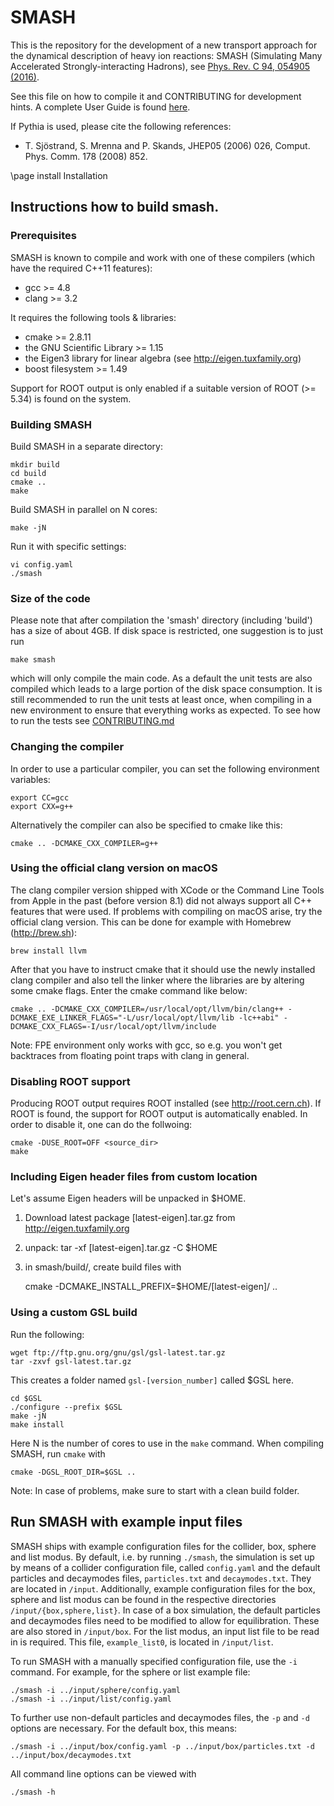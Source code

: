 # SMASH

This is the repository for the development of a new transport
approach for the dynamical description of heavy ion reactions:
SMASH (Simulating Many Accelerated Strongly-interacting Hadrons), see [Phys. Rev. C 94, 054905 (2016)](https://arxiv.org/abs/1606.06642).

See this file on how to compile it and CONTRIBUTING for development hints. A complete User Guide is found [here](https://fias.uni-frankfurt.de/~smash/extra/user/).

If Pythia is used, please cite the following references:

* T. Sjöstrand, S. Mrenna and P. Skands, JHEP05 (2006) 026, Comput. Phys. Comm. 178 (2008) 852.

\page install Installation

## Instructions how to build smash.

### Prerequisites

SMASH is known to compile and work with one of these compilers (which have the
required C++11 features):
- gcc >= 4.8
- clang >= 3.2

It requires the following tools & libraries:
- cmake >= 2.8.11
- the GNU Scientific Library >= 1.15
- the Eigen3 library for linear algebra (see http://eigen.tuxfamily.org)
- boost filesystem >= 1.49

Support for ROOT output is only enabled if a suitable version of ROOT (>= 5.34) is found on the system.


### Building SMASH

Build SMASH in a separate directory:

    mkdir build
    cd build
    cmake ..
    make

Build SMASH in parallel on N cores:

    make -jN

Run it with specific settings:

    vi config.yaml
    ./smash


### Size of the code

Please note that after compilation the 'smash' directory (including 'build')
has a size of about 4GB. If disk space is restricted, one suggestion is to
just run

    make smash

which will only compile the main code. As a default the unit tests are also
compiled which leads to a large portion of the disk space consumption. It is
still recommended to run the unit tests at least once, when compiling in
a new environment to ensure that everything works as expected. To see how to run the tests see [CONTRIBUTING.md](CONTRIBUTING.md)


### Changing the compiler

In order to use a particular compiler, you can set the following environment
variables:

    export CC=gcc
    export CXX=g++

Alternatively the compiler can also be specified to cmake like this:

    cmake .. -DCMAKE_CXX_COMPILER=g++


### Using the official clang version on macOS

The clang compiler version shipped with XCode or the Command Line Tools from
Apple in the past (before version 8.1) did not always support all C++ features
that were used. If problems with compiling on macOS arise, try the official
clang version. This can be done for example with Homebrew (http://brew.sh):

    brew install llvm

After that you have to instruct cmake that it should use the newly installed
clang compiler and also tell the linker where the libraries are by altering some
cmake flags. Enter the cmake command like below:

    cmake .. -DCMAKE_CXX_COMPILER=/usr/local/opt/llvm/bin/clang++ -DCMAKE_EXE_LINKER_FLAGS="-L/usr/local/opt/llvm/lib -lc++abi" -DCMAKE_CXX_FLAGS=-I/usr/local/opt/llvm/include

Note: FPE environment only works with gcc, so e.g. you won't get backtraces from
floating point traps with clang in general.


### Disabling ROOT support

Producing ROOT output requires ROOT installed (see http://root.cern.ch).
If ROOT is found, the support for ROOT output is automatically enabled.
In order to disable it, one can do the follwoing:

    cmake -DUSE_ROOT=OFF <source_dir>
    make

### Including Eigen header files from custom location

Let's assume Eigen headers will be unpacked in $HOME.

1. Download latest package [latest-eigen].tar.gz from http://eigen.tuxfamily.org

2. unpack: tar -xf [latest-eigen].tar.gz -C $HOME

3. in smash/build/, create build files with


    cmake -DCMAKE_INSTALL_PREFIX=$HOME/[latest-eigen]/ ..


### Using a custom GSL build

Run the following:

    wget ftp://ftp.gnu.org/gnu/gsl/gsl-latest.tar.gz
    tar -zxvf gsl-latest.tar.gz

This creates a folder named `gsl-[version_number]` called $GSL here.

    cd $GSL
    ./configure --prefix $GSL
    make -jN
    make install

Here N is the number of cores to use in the `make` command. When compiling
SMASH, run `cmake` with

    cmake -DGSL_ROOT_DIR=$GSL ..

Note: In case of problems, make sure to start with a clean build folder.


## Run SMASH with example input files

SMASH ships with example configuration files for the collider, box,
sphere and list modus. By default, i.e. by running `./smash`, the simulation is
set up by means of a collider configuration file, called `config.yaml` and
the default particles and decaymodes files, `particles.txt` and
`decaymodes.txt`. They are located in `/input`.
Additionally, example configuration files for the box, sphere and list modus can
be found in the respective directories `/input/{box,sphere,list}`. In case
of a box simulation, the default particles and decaymodes files need to be
modified to allow for equilibration. These are also stored in
`/input/box`. For the list modus, an input list file to be read in is
required. This file, `example_list0`, is located in `/input/list`.

To run SMASH with a manually specified configuration file, use the `-i` command.
For example, for the sphere or list example file:

    ./smash -i ../input/sphere/config.yaml
    ./smash -i ../input/list/config.yaml


To further use non-default particles and decaymodes files, the `-p`
and `-d` options are necessary. For the default box, this means:

    ./smash -i ../input/box/config.yaml -p ../input/box/particles.txt -d ../input/box/decaymodes.txt

All command line options can be viewed with

    ./smash -h
